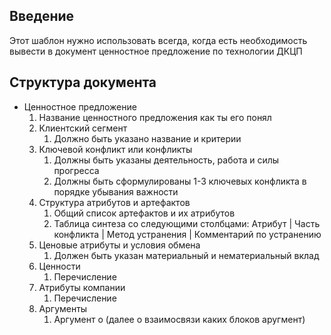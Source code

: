 ## Введение

Этот шаблон нужно использовать всегда, когда есть необходимость вывести в документ ценностное предложение по технологии ДКЦП


## Структура документа
- Ценностное предложение 
	1. Название ценностного предложения как ты его понял
	2. Клиентский сегмент
		1. Должно быть указано название и критерии
	3. Ключевой конфликт или конфликты
		1. Должны быть указаны деятельность, работа и силы прогресса
		2. Должны быть сформулированы 1-3 ключевых конфликта в порядке убывания важности
	4. Структура атрибутов и артефактов
		1. Общий список артефактов и их атрибутов
		2. Таблица синтеза со следующими столбцами: Атрибут | Часть конфликта | Метод устранения | Комментарий по устранению
	5. Ценовые атрибуты и условия обмена
		1. Должен быть указан материальный и нематериальный вклад
	6. Ценности
		1. Перечисление
	7. Атрибуты компании
		1. Перечисление
	8. Аргументы
		1. Аргумент о (далее о взаимосвязи каких блоков аругмент)
